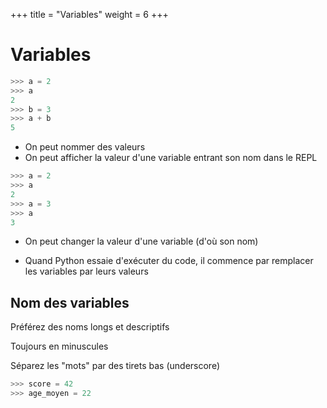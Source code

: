 +++
title = "Variables"
weight = 6
+++

# Variables

```python
>>> a = 2
>>> a
2
>>> b = 3
>>> a + b
5
```

* On peut nommer des valeurs
* On peut afficher la valeur d'une variable entrant son nom dans le REPL


```python
>>> a = 2
>>> a
2
>>> a = 3
>>> a
3
```

* On peut changer la valeur d'une variable (d'où son nom)


* Quand Python essaie d'exécuter du code, il commence par remplacer les
  variables par leurs valeurs


## Nom des variables

Préférez des noms longs et descriptifs

Toujours en minuscules

Séparez les "mots" par des tirets bas (underscore)

```python
>>> score = 42
>>> age_moyen = 22
```

